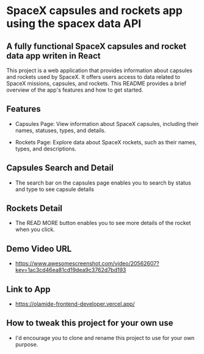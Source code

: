 # SpaceX capsules and rockets app using the spacex data API


## A fully functional SpaceX capsules and rocket data app writen in React

This project is a web application that provides information about capsules and rockets used by SpaceX. It offers users access to data related to SpaceX missions, capsules, and rockets. This README provides a brief overview of the app's features and how to get started.

## Features

- Capsules Page: View information about SpaceX capsules, including their names, statuses, types, and details.

- Rockets Page: Explore data about SpaceX rockets, such as their names, types, and descriptions.

## Capsules Search and Detail 

- The search bar on the capsules page enables you to search by status and type to see capsule details

## Rockets Detail

- The READ MORE button enables you to see more details of the rocket when you click.

## Demo Video URL

- https://www.awesomescreenshot.com/video/20562607?key=1ac3cd46ea81cd19dea9c3762d7bd193

## Link to App

- https://olamide-frontend-developer.vercel.app/


## How to tweak this project for your own use

- I'd encourage you to clone and rename this project to use for your own purpose.
